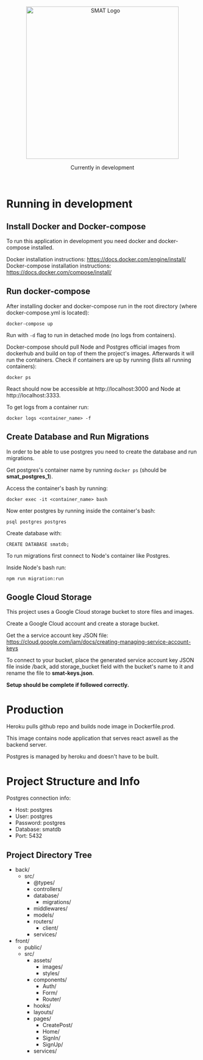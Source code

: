 <br/>

<p align="center">
  <a href="https://smat-web.herokuapp.com">
    <img
      alt="SMAT Logo"
      src="https://storage.googleapis.com/smat-files/SMAT_LOGO_ORANGE.svg"
      width="400"
    />
  </a>
</p>


<p align="center">
  Currently in development
</p>

<br/>

# Running in development

## Install Docker and Docker-compose

To run this application in development you need docker and docker-compose installed.<br/>

Docker installation instructions: https://docs.docker.com/engine/install/ <br/>
Docker-compose installation instructions: https://docs.docker.com/compose/install/ <br/>

## Run docker-compose

After installing docker and docker-compose run in the root directory (where docker-compose.yml is located):

```
docker-compose up
```

Run with `-d` flag to run in detached mode (no logs from containers).<br/>

Docker-compose should pull Node and Postgres official images from dockerhub and build on top of them the project's images. Afterwards it will run the containers. Check if containers are up by running (lists all running containers):

```
docker ps
```

React should now be accessible at http://localhost:3000 and Node at http://localhost:3333.<br/>

To get logs from a container run:

```
docker logs <container_name> -f
```

## Create Database and Run Migrations

In order to be able to use postgres you need to create the database and run migrations. <br/>

Get postgres's container name by running `docker ps` (should be **smat_postgres_1**). <br/>

Access the container's bash by running:

```
docker exec -it <container_name> bash
```

Now enter postgres by running inside the container's bash:

```
psql postgres postgres
```

Create database with:

```
CREATE DATABASE smatdb;
```

To run migrations first connect to Node's container like Postgres. <br/>

Inside Node's bash run:

```
npm run migration:run
```

## Google Cloud Storage

This project uses a Google Cloud storage bucket to store files and images. <br/>

Create a Google Cloud account and create a storage bucket. <br/>

Get the a service account key JSON file: https://cloud.google.com/iam/docs/creating-managing-service-account-keys <br/>

To connect to your bucket, place the generated service account key JSON file inside /back, add storage_bucket field with the bucket's name to it and rename the file to **smat-keys.json**.



**Setup should be complete if followed correctly.**

# Production

Heroku pulls github repo and builds node image in Dockerfile.prod. <br/>

This image contains node application that serves react aswell as the backend server.<br/>

Postgres is managed by heroku and doesn't have to be built.

# Project Structure and Info

Postgres connection info:<br/>
* Host: postgres<br/>
* User: postgres<br/>
* Password: postgres<br/>
* Database: smatdb
* Port: 5432

## Project Directory Tree

* back/
  * src/
    * @types/
    * controllers/
    * database/
      * migrations/
    * middlewares/
    * models/
    * routers/
      * client/
    * services/
* front/
  * public/
  * src/
    * assets/
      * images/
      * styles/
    * components/
      * Auth/
      * Form/
      * Router/
    * hooks/
    * layouts/
    * pages/
      * CreatePost/
      * Home/
      * SignIn/
      * SignUp/
    * services/